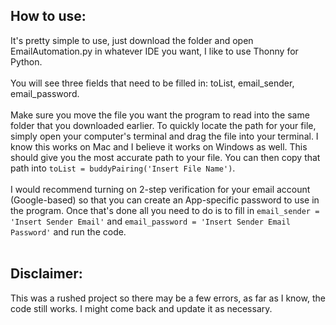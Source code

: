 ## How to use:

It's pretty simple to use, just download the folder and open EmailAutomation.py in whatever IDE you want, I like to use Thonny for Python.
<br /><br />
You will see three fields that need to be filled in: toList, email_sender, email_password. 
<br /><br />
Make sure you move the file you want the program to read into the same folder that you downloaded earlier. To quickly locate the path for your file, simply open your computer's terminal and drag the file into your terminal. I know this works on Mac and I believe it works on Windows as well. This should give you the most accurate path to your file. You can then copy that path into `toList = buddyPairing('Insert File Name')`. 
<br /><br />
I would recommend turning on 2-step verification for your email account (Google-based) so that you can create an App-specific password to use in the program.
Once that's done all you need to do is to fill in `email_sender = 'Insert Sender Email'` and `email_password = 'Insert Sender Email Password'` and run the code. 
<br /><br />
## Disclaimer:

This was a rushed project so there may be a few errors, as far as I know, the code still works. I might come back and update it as necessary.
